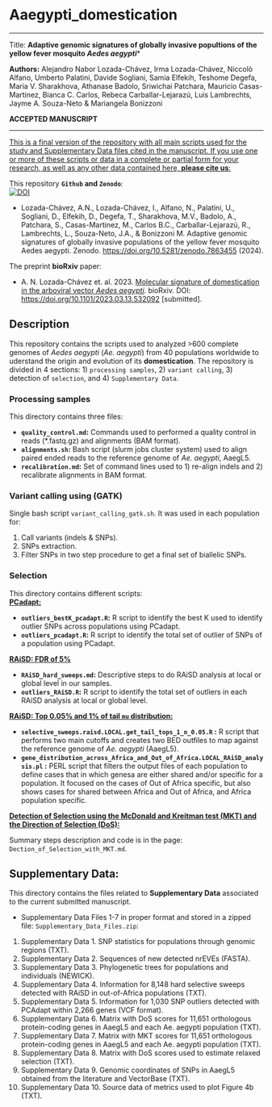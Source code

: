 # Aaegypti_domestication
---
Title:
**Adaptive genomic signatures of globally invasive popultions of the yellow fever mosquito *Aedes aegypti****

**Authors:** Alejandro Nabor Lozada-Chávez, Irma Lozada-Chávez, Niccolò Alfano, Umberto Palatini, Davide Sogliani, Samia Elfekih, Teshome Degefa, Maria V. Sharakhova, Athanase Badolo, Sriwichai Patchara, Mauricio Casas-Martinez, Bianca C. Carlos, Rebeca Carballar-Lejarazú, Luis Lambrechts, Jayme A. Souza-Neto & Mariangela Bonizzoni

**ACCEPTED MANUSCRIPT**

--- 

<ins>This is a final version of the repository with all main scripts used for the study and Supplementary Data files cited in the manuscript. If you use one or more of these scripts or data in a complete or partial form for your research, as well as any other data contained here, **please cite us**: </ins>

This repository **`Github` and `Zenodo`**:\
   [![DOI](https://zenodo.org/badge/DOI/10.5281/zenodo.10721413.svg)](https://doi.org/10.5281/zenodo.7863455)
   
   * Lozada-Chávez, A.N., Lozada-Chávez, I., Alfano, N., Palatini, U., Sogliani, D., Elfekih, D., Degefa, T., Sharakhova, M.V., Badolo, A., Patchara, S., Casas-Martinez, M., Carlos B.C., Carballar-Lejarazú, R., Lambrechts, L., Souza-Neto, J.A., & Bonizzoni M. Adaptive genomic signatures of globally invasive populations of the yellow fever mosquito Aedes aegypti. Zenodo. https://doi.org/10.5281/zenodo.7863455 (2024).

The preprint **bioRxiv** paper:
   * A. N. Lozada-Chávez et. al. 2023. [Molecular signature of domestication in the arboviral vector *Aedes aegypti*](https://doi.org/10.1101/2023.03.13.532092). bioRxiv. DOI: https://doi.org/10.1101/2023.03.13.532092 [submitted]. 


## Description

This repository contains the scripts used to analyzed >600 complete genomes of *Aedes aegypti* (*Ae. aegypti*) from 40 populations worldwide to uderstand the origin and evolution of its **domestication**. The repository is divided in 4 sections: 1) `processing samples`, 2) `variant calling`, 3) detection of `selection`, and 4) `Supplementary Data`.



### Processing samples

This directory contains three files:
* **`quality_control.md`:** Commands used to performed a quality control in reads (\*.fastq.gz) and alignments (BAM format).
* **`alignments.sh`:** Bash script (slurm jobs cluster system) used to align paired ended reads to the reference genome of *Ae. aegypti*, AaegL5.
* **`recalibration.md`:** Set of command lines used to 1) re-align indels and 2) recalibrate alignments in BAM format.
  

### Variant calling using (GATK)

Single bash script `variant_calling_gatk.sh`. It was used in each population for:
  1) Call variants (indels & SNPs). 
  2) SNPs extraction.
  3) Filter SNPs in two step procedure to get a final set of biallelic SNPs.


### Selection

This directory contains different scripts:\
<ins>**PCadapt:**</ins>
* **`outliers_bestK_pcadapt.R`:** R script to identify the best K used to identify outlier SNPs across populations using PCadapt.
* **`outliers_pcadapt.R`:** R script to identify the total set of outlier of SNPs of a population using PCadapt.

<ins>**RAiSD: FDR of 5%**</ins>
* **`RAiSD_hard_sweeps.md`:** Descriptive steps to do RAiSD analysis at local or global level in our samples.
* **`outliers_RAiSD.R`:** R script to identify the total set of outliers in each RAiSD analysis at local or global level.

<ins>**RAiSD: Top 0.05% and 1% of tail `mu` distribution:**</ins>
* **`selective_sweeps.raisd.LOCAL.get_tail_tops_1_n_0.05.R` :** R script that performs two main cutoffs and creates two BED outfiles to map against the reference genome of *Ae. aegypti* (AaegL5).
* **`gene_distribution_across_Africa_and_Out_of_Africa.LOCAL_RAiSD_analysis.pl` :** PERL script that filters the output files of each population to define cases that in which genesa are either shared and/or specific for a  population. It focused on the cases of Out of Africa specific, but also shows cases for shared between Africa and Out of Africa, and Africa population specific.

<ins>**Detection of Selection using the McDonald and Kreitman test (MKT) and the Direction of Selection (DoS):**</ins>

Summary steps description and code is in the page: `Dection_of_Selection_with_MKT.md`. 


## 
## Supplementary Data: 

This directory contains the files related to **Supplementary Data** associated to the current submitted manuscript.

* Supplementary Data Files 1-7 in proper format and stored in a zipped file: `Supplementary_Data_Files.zip`: 

 1) Supplementary Data 1. SNP statistics for populations through genomic regions (TXT).
 2) Supplementary Data 2. Sequences of new detected nrEVEs (FASTA).
 3) Supplementary Data 3. Phylogenetic trees for populations and individuals (NEWICK).
 4) Supplementary Data 4. Information for 8,148 hard selective sweeps detected with RAiSD in out-of-Africa populations (TXT).
 5) Supplementary Data 5. Information for 1,030 SNP outliers detected with PCAdapt within 2,266 genes (VCF format).
 6) Supplementary Data 6. Matrix with DoS scores for 11,651 orthologous protein-coding genes in AaegL5 and each Ae. aegypti population (TXT).
 7) Supplementary Data 7. Matrix with MKT scores for 11,651 orthologous protein-coding genes in AaegL5 and each Ae. aegypti population (TXT).
 8) Supplementary Data 8. Matrix with DoS scores used to estimate relaxed selection (TXT).
 9) Supplementary Data 9. Genomic coordinates of SNPs in AaegL5 obtained from the literature and VectorBase (TXT).
 10) Supplementary Data 10. Source data of metrics used to plot Figure 4b (TXT).


